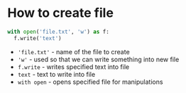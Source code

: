 # How to create file

```python
with open('file.txt', 'w') as f:
  f.write('text')
```

- `'file.txt'` - name of the file to create
- `'w'` - used so that we can write something into new file
- `f.write` - writes specified text into file
- `text` - text to write into file
- `with open` - opens specified file for manipulations

